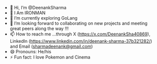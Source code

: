 - 👋 Hi, I’m @DeenankSharma
- 👀 I Am IRONMAN
- 🌱 I’m currently exploring GoLang
- 💞️ I’m looking forward to collaborating on new projects and meeting great peers along the way !!!
- 📫 How to reach me ...through X (https://x.com/DeenankSha40869), LinkedIn (https://www.linkedin.com/in/deenank-sharma-37b321282/) and Email (sharmadeenank@gmail.com)
- 😄 Pronouns: He/his
- ⚡ Fun fact: I love Pokemon and Cinema

<!---
DeenankSharma/DeenankSharma is a ✨ special ✨ repository because its `README.md` (this file) appears on your GitHub profile.
You can click the Preview link to take a look at your changes.
--->
